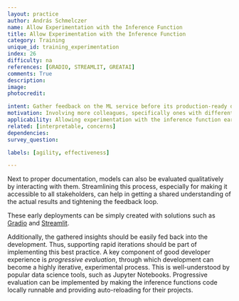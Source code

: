 ```yaml
---
layout: practice
author: András Schmelczer
name: Allow Experimentation with the Inference Function
title: Allow Experimentation with the Inference Function
category: Training
unique_id: training_experimentation
index: 26
difficulty: na
references: [GRADIO, STREAMLIT, GREATAI]
comments: True
description:
image:
photocredit:

intent: Gather feedback on the ML service before its production-ready deployment and allow efficiently iterating on it.
motivation: Involving more colleagues, specifically ones with different perspectives, e.g. non-technical, early in the development can help catch issues quicker.
applicability: Allowing experimentation with the inference function early on should be a part of any mature ML lifecycle.
related: [interpretable, concerns]
dependencies: 
survey_question:

labels: [agility, effectiveness]

---
```


Next to proper documentation, models can also be evaluated qualitatively by interacting with them. Streamlining this process, especially for making it accessible to all stakeholders, can help in getting a shared understanding of the actual results and tightening the feedback loop.

These early deployments can be simply created with solutions such as <a href="https://gradio.app" target="_blank">Gradio</a> and <a href="https://streamlit.io/gallery" target="_blank">Streamlit</a>.

Additionally, the gathered insights should be easily fed back into the development. Thus, supporting rapid iterations should be part of implementing this best practice. A key component of good developer experience is _progressive evaluation_, through which development can become a highly iterative, experimental process. This is well-understood by popular data science tools, such as Jupyter Notebooks. Progressive evaluation can be implemented by making the inference functions code locally runnable and providing auto-reloading for their projects.

